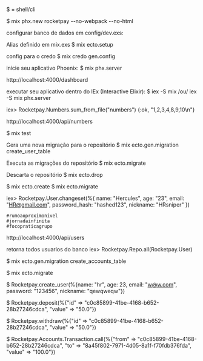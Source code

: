 $ = shell/cli

$ mix phx.new rocketpay --no-webpack --no-html

configurar banco de dados em config/dev.exs:
<!-- $ mix ecto.create -->
Alias definido em mix.exs
$ mix ecto.setup

config para o credo
$ mix credo gen.config

inicie seu aplicativo Phoenix:
$ mix phx.server

http://localhost:4000/dashboard

executar seu aplicativo dentro do IEx (Interactive Elixir):
$ iex -S mix /ou/ iex -S mix phx.server

iex> Rocketpay.Numbers.sum_from_file("numbers")
{:ok, "1,2,3,4,8,9,10\n"}

http://localhost:4000/api/numbers

$ mix test

Gera uma nova migração para o repositório
$ mix ecto.gen.migration create_user_table

Executa as migrações do repositório
$ mix ecto.migrate

Descarta o repositório
$ mix ecto.drop

$ mix ecto.create
$ mix ecto.migrate

iex> Rocketpay.User.changeset(%{ name: "Hercules", age: "23", email: "HR@gmail.com", password_hash: "hashed123", nickname: "HRsniper" })
<!-- #Ecto.Changeset<
  action: nil,
  changes: %{
    age: 23,
    email: "HR@gmail.com",
    name: "Hercules",
    nickname: "HRsniper",
    password_hash: "hashed123"
  },
  errors: [],
  data: #Rocketpay.User<>,
  valid?: true
> -->

```
#rumoaoproximonivel
#jornadainfinita
#focopraticagrupo
```

http://localhost:4000/api/users

retorna todos usuarios do banco
iex> Rocketpay.Repo.all(Rocketpay.User)

$ mix ecto.gen.migration create_accounts_table

$ mix ecto.migrate

$ Rocketpay.create_user(%{name: "hr", age: 23, email: "w@w.com", password: "123456", nickname: "qewqweqw"})

$  Rocketpay.deposit(%{"id" => "c0c85899-41be-4168-b652-28b27246cdca", "value" => "50.0"})

$ Rocketpay.withdraw(%{"id" => "c0c85899-41be-4168-b652-28b27246cdca", "value" => "50.0"})

$ Rocketpay.Accounts.Transaction.call(%{"from" => "c0c85899-41be-4168-b652-28b27246cdca", "to" => "8a45f802-7971-4d05-8a1f-f70fdb376fda", "value" => "100.0"})
